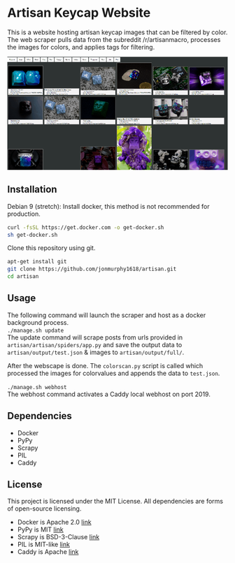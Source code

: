 # Artisan Keycap Website
This is a website hosting artisan keycap images that can be filtered by color. The web scraper pulls data from the subreddit /r/artisanmacro, processes the images for colors, and applies tags for filtering.

![GIF showing the website in action!](gif.gif)  


## Installation
Debian 9 (stretch):
Install docker, this method is not recommended for production.
```bash
curl -fsSL https://get.docker.com -o get-docker.sh
sh get-docker.sh
```
Clone this repository using git.
```bash
apt-get install git
git clone https://github.com/jonmurphy1618/artisan.git
cd artisan
```

## Usage
The following command will launch the scraper and host as a docker background process.  
`./manage.sh update`  
The update command will scrape posts from urls provided in `artisan/artisan/spiders/app.py` 
and save the output data to `artisan/output/test.json` & images to `artisan/output/full/`.  

After the webscape is done. The `colorscan.py` script is called which processed the images for colorvalues
and appends the data to `test.json`.  

`./manage.sh webhost`  
The webhost command activates a Caddy local webhost on port 2019.

## Dependencies
- Docker
- PyPy
- Scrapy
- PIL
- Caddy

## License
This project is licensed under the MIT License. All dependencies are forms of open-source licensing.
- Docker is Apache 2.0 [link][1]
- PyPy is MIT [link][2]
- Scrapy is BSD-3-Clause [link][3]
- PIL is MIT-like [link][4]
- Caddy is Apache [link][5]

[1]:https://github.com/moby/moby/blob/master/LICENSE
[2]:https://bitbucket.org/pypy/pypy/src/default/LICENSE
[3]:https://github.com/scrapy/scrapy/blob/master/LICENSE
[4]:http://www.pythonware.com/products/pil/license.htm
[5]:https://github.com/caddyserver/caddy/blob/master/LICENSE.txt
